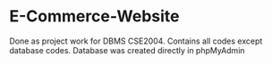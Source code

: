 # E-Commerce-Website
Done as project work for DBMS CSE2004. Contains all codes except database codes. Database was created directly in phpMyAdmin
